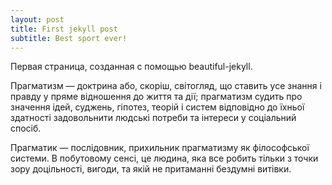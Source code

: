 ```yaml
---
layout: post
title: First jekyll post
subtitle: Best sport ever!
---
```


Первая страница, созданная с помощью beautiful-jekyll.

Прагматизм — доктрина або, скоріш, світогляд, що ставить усе знання і правду у пряме відношення до життя та дії; прагматизм судить про значення ідей, суджень, гіпотез, теорій і систем відповідно до їхньої здатності задовольнити людські потреби та інтереси у соціальний спосіб.

Прагматик — послідовник, прихильник прагматизму як філософської системи. В побутовому сенсі, це людина, яка все робить тільки з точки зору доцільності, вигоди, та якій не притаманні бездумні витівки.
